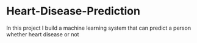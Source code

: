 # Heart-Disease-Prediction
In this project I build a machine learning system that can predict a person whether heart disease or not
